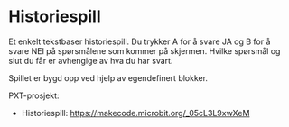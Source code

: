 # Historiespill

Et enkelt tekstbaser historiespill. Du trykker A for å svare JA og B for å svare NEI på spørsmålene som kommer på skjermen. Hvilke spørsmål og slut du får er avhengige av hva du har svart.  

Spillet er bygd opp ved hjelp av egendefinert blokker. 

PXT-prosjekt:
- Historiespill: https://makecode.microbit.org/_05cL3L9xwXeM


